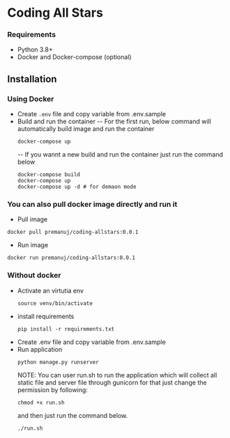 # Coding All Stars

### Requirements

- Python 3.8+
- Docker and Docker-compose (optional)

## Installation
### Using Docker

- Create `.env` file and copy variable from .env.sample
- Build and run the container
 -- For the first run, below command will automatically build image and run the container
  ```
  docker-compose up 
  ```
  -- If you wannt a new build and run the container just run the command below
  ```
  docker-compose build
  docker-compose up 
  docker-compose up -d # for demaon mode
  ```
### You can also pull docker image directly and run it
- Pull image
```
docker pull premanuj/coding-allstars:0.0.1
```
- Run image
```
docker run premanuj/coding-allstars:0.0.1
```
### Without docker
- Activate an virtutia env
  ``` 
  source venv/bin/activate
  ```
- install requirements
  ```
  pip install -r requirements.txt
  ```
- Create .env file and copy variable from .env.sample
- Run application
  ```
  python manage.py runserver
  ```
  NOTE: You can user run.sh to run the application which will collect all static file and server file through gunicorn for that just change the permission by following:
  ```
  chmod +x run.sh
  ```
  and then just run the command below.
  ```
  ./run.sh
  ```